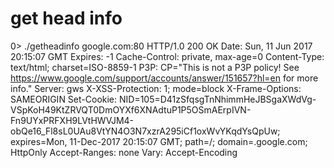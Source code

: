 # get head info

0> ./getheadinfo  google.com:80
HTTP/1.0 200 OK
Date: Sun, 11 Jun 2017 20:15:07 GMT
Expires: -1
Cache-Control: private, max-age=0
Content-Type: text/html; charset=ISO-8859-1
P3P: CP="This is not a P3P policy! See https://www.google.com/support/accounts/answer/151657?hl=en for more info."
Server: gws
X-XSS-Protection: 1; mode=block
X-Frame-Options: SAMEORIGIN
Set-Cookie: NID=105=D41zSfqsgTnNhimmHeJBSgaXWdVg-VSpKoH49KtZRVQT0DmOYXf6XNAdtuP1P5OSmAErpIVN-Fn9UYxPRFXH9LVtHWVJM4-obQe16_Fl8sL0UAu8VtYN4O3N7xzrA295iCf1oxWvYKqdYsQpUw; expires=Mon, 11-Dec-2017 20:15:07 GMT; path=/; domain=.google.com; HttpOnly
Accept-Ranges: none
Vary: Accept-Encoding
